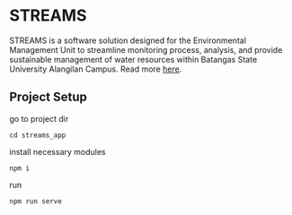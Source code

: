 # STREAMS
STREAMS is a software solution designed for the Environmental Management Unit to streamline monitoring process, analysis, and provide sustainable management of water resources within Batangas State University Alangilan Campus. Read more [here](https://docs.google.com/document/d/1gJ-nLyF9EDvWBIAM_m4XgsRJ5emEg1Dw/edit?usp=sharing&ouid=110978166519409117507&rtpof=true&sd=true).

## Project Setup
go to project dir
```
cd streams_app
```
install necessary modules
```
npm i
```
run
```
npm run serve
```

